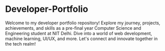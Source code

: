 # Developer-Portfolio
Welcome to my developer portfolio repository! Explore my journey, projects, achievements, and skills as a pre-final year Computer Science and Engineering student at NIT Delhi. Dive into a world of web development, machine learning, UI/UX, and more. Let's connect and innovate together in the tech realm!
